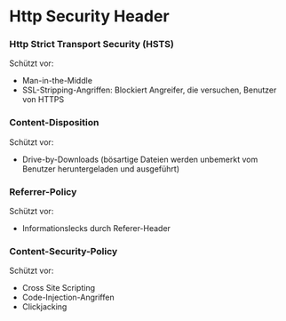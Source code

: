 # Http Security Header

### Http Strict Transport Security (HSTS)
Schützt vor:
- Man-in-the-Middle
- SSL-Stripping-Angriffen: Blockiert Angreifer, die versuchen, Benutzer von HTTPS 

### Content-Disposition
Schützt vor:
- Drive-by-Downloads (bösartige Dateien werden unbemerkt vom Benutzer heruntergeladen und ausgeführt)

### Referrer-Policy
Schützt vor:
- Informationslecks durch Referer-Header

### Content-Security-Policy
Schützt vor:
- Cross Site Scripting
- Code-Injection-Angriffen
- Clickjacking
